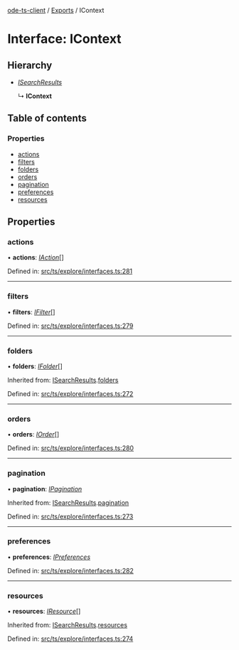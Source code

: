 [ode-ts-client](../README.md) / [Exports](../modules.md) / IContext

# Interface: IContext

## Hierarchy

* [*ISearchResults*](isearchresults.md)

  ↳ **IContext**

## Table of contents

### Properties

- [actions](icontext.md#actions)
- [filters](icontext.md#filters)
- [folders](icontext.md#folders)
- [orders](icontext.md#orders)
- [pagination](icontext.md#pagination)
- [preferences](icontext.md#preferences)
- [resources](icontext.md#resources)

## Properties

### actions

• **actions**: [*IAction*](iaction.md)[]

Defined in: [src/ts/explore/interfaces.ts:281](https://github.com/opendigitaleducation/ode-ts-client/blob/b81969a/src/ts/explore/interfaces.ts#L281)

___

### filters

• **filters**: [*IFilter*](ifilter.md)[]

Defined in: [src/ts/explore/interfaces.ts:279](https://github.com/opendigitaleducation/ode-ts-client/blob/b81969a/src/ts/explore/interfaces.ts#L279)

___

### folders

• **folders**: [*IFolder*](ifolder.md)[]

Inherited from: [ISearchResults](isearchresults.md).[folders](isearchresults.md#folders)

Defined in: [src/ts/explore/interfaces.ts:272](https://github.com/opendigitaleducation/ode-ts-client/blob/b81969a/src/ts/explore/interfaces.ts#L272)

___

### orders

• **orders**: [*IOrder*](iorder.md)[]

Defined in: [src/ts/explore/interfaces.ts:280](https://github.com/opendigitaleducation/ode-ts-client/blob/b81969a/src/ts/explore/interfaces.ts#L280)

___

### pagination

• **pagination**: [*IPagination*](ipagination.md)

Inherited from: [ISearchResults](isearchresults.md).[pagination](isearchresults.md#pagination)

Defined in: [src/ts/explore/interfaces.ts:273](https://github.com/opendigitaleducation/ode-ts-client/blob/b81969a/src/ts/explore/interfaces.ts#L273)

___

### preferences

• **preferences**: [*IPreferences*](ipreferences.md)

Defined in: [src/ts/explore/interfaces.ts:282](https://github.com/opendigitaleducation/ode-ts-client/blob/b81969a/src/ts/explore/interfaces.ts#L282)

___

### resources

• **resources**: [*IResource*](iresource.md)[]

Inherited from: [ISearchResults](isearchresults.md).[resources](isearchresults.md#resources)

Defined in: [src/ts/explore/interfaces.ts:274](https://github.com/opendigitaleducation/ode-ts-client/blob/b81969a/src/ts/explore/interfaces.ts#L274)
